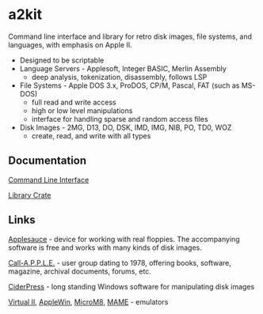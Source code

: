 # a2kit

Command line interface and library for retro disk images, file systems, and languages, with emphasis on Apple II.

* Designed to be scriptable
* Language Servers - Applesoft, Integer BASIC, Merlin Assembly
    - deep analysis, tokenization, disassembly, follows LSP
* File Systems - Apple DOS 3.x, ProDOS, CP/M, Pascal, FAT (such as MS-DOS)
    - full read and write access
    - high or low level manipulations
    - interface for handling sparse and random access files
* Disk Images - 2MG, D13, DO, DSK, IMD, IMG, NIB, PO, TD0, WOZ
    - create, read, and write with all types

## Documentation

[Command Line Interface](https://github.com/dfgordon/a2kit/wiki)

[Library Crate](https://docs.rs/a2kit/latest/a2kit)

## Links

[Applesauce](https://applesaucefdc.com/) - device for working with real floppies. The accompanying software is free and works with many kinds of disk images.

[Call-A.P.P.L.E.](https://www.callapple.org/) - user group dating to 1978, offering books, software, magazine, archival documents, forums, etc.

[CiderPress](https://github.com/fadden/ciderpress) - long standing Windows software for manipulating disk images

[Virtual II](https://www.virtualii.com/), [AppleWin](https://github.com/AppleWin/AppleWin), [MicroM8](https://paleotronic.com/software/microm8/), [MAME](https://www.mamedev.org/) - emulators

